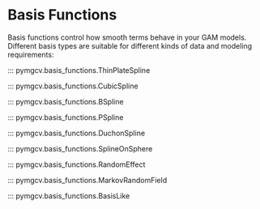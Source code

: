 # Basis Functions

Basis functions control how smooth terms behave in your GAM models. Different basis types are suitable for different kinds of data and modeling requirements:

::: pymgcv.basis_functions.ThinPlateSpline

::: pymgcv.basis_functions.CubicSpline

::: pymgcv.basis_functions.BSpline

::: pymgcv.basis_functions.PSpline

::: pymgcv.basis_functions.DuchonSpline

::: pymgcv.basis_functions.SplineOnSphere

::: pymgcv.basis_functions.RandomEffect

::: pymgcv.basis_functions.MarkovRandomField

::: pymgcv.basis_functions.BasisLike

